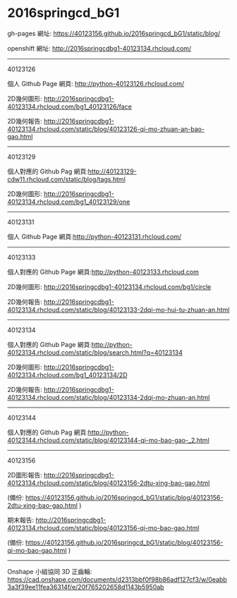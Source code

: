 # 2016springcd_bG1

gh-pages 網址: https://40123156.github.io/2016springcd_bG1/static/blog/

openshift 網址: http://2016springcdbg1-40123134.rhcloud.com/

----

40123126

個人 Github Page 網頁: http://python-40123126.rhcloud.com/

2D幾何圖形: http://2016springcdbg1-40123134.rhcloud.com/bg1_40123126/face

2D幾何報告: http://2016springcdbg1-40123134.rhcloud.com/static/blog/40123126-qi-mo-zhuan-an-bao-gao.html

----

40123129

個人對應的 Github Pag 網頁:http://40123129-cdw11.rhcloud.com/static/blog/tags.html

2D幾何圖形: http://2016springcdbg1-40123134.rhcloud.com/bg1_40123129/one

----

40123131

個人 Github Page 網頁:http://python-40123131.rhcloud.com/

----

40123133

個人對應的 Github Page 網頁:http://python-40123133.rhcloud.com

2D幾何圖形: http://2016springcdbg1-40123134.rhcloud.com/bg1/circle

2D幾何報告: http://2016springcdbg1-40123134.rhcloud.com/static/blog/40123133-2dqi-mo-hui-tu-zhuan-an.html

---

40123134

個人對應的 Github Page 網頁:http://python-40123134.rhcloud.com/static/blog/search.html?q=40123134

2D幾何圖形: http://2016springcdbg1-40123134.rhcloud.com/bg1_40123134/2D

2D幾何報告: http://2016springcdbg1-40123134.rhcloud.com/static/blog/40123134-2dqi-mo-zhuan-an.html

----

40123144

個人對應的 Github Pag 網頁:http://python-40123144.rhcloud.com/static/blog/40123144-qi-mo-bao-gao-_2.html

---

40123156

2D圖形報告: http://2016springcdbg1-40123134.rhcloud.com/static/blog/40123156-2dtu-xing-bao-gao.html

(備份: https://40123156.github.io/2016springcd_bG1/static/blog/40123156-2dtu-xing-bao-gao.html )

期末報告: http://2016springcdbg1-40123134.rhcloud.com/static/blog/40123156-qi-mo-bao-gao.html

(備份: https://40123156.github.io/2016springcd_bG1/static/blog/40123156-qi-mo-bao-gao.html )

----

Onshape 小組協同 3D 正齒輪: https://cad.onshape.com/documents/d2313bbf0f98b86adf127cf3/w/0eabb3a3f39ee11fea36314f/e/20f765202658d1143b5950ab
